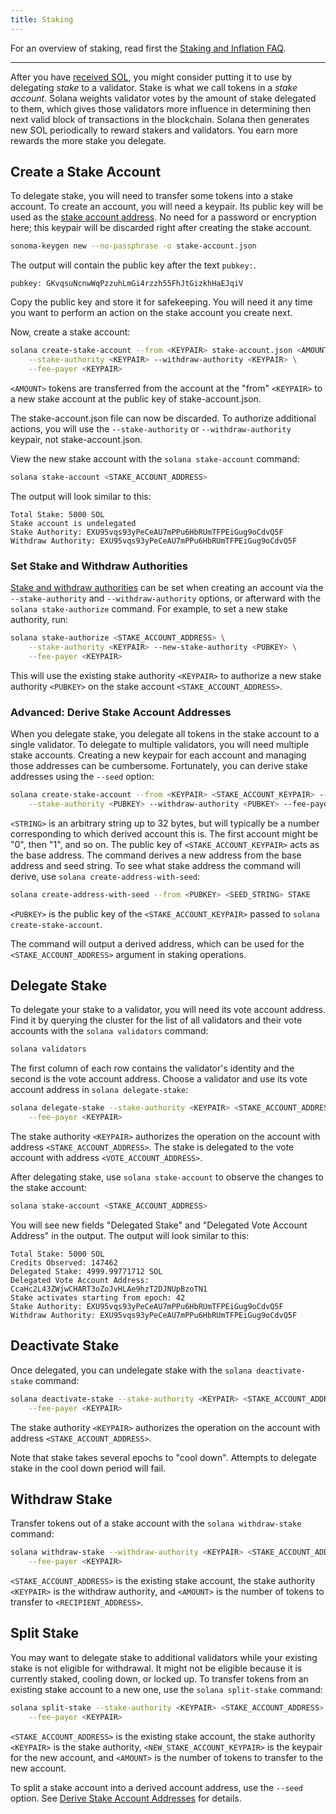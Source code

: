 ```yaml
---
title: Staking
---
```

For an overview of staking, read first the
[Staking and Inflation FAQ](https://solana.com/staking).

------

After you have [received SOL](transfer-tokens.md), you might consider putting
it to use by delegating _stake_ to a validator. Stake is what we call tokens
in a _stake account_. Solana weights validator votes by the amount of stake
delegated to them, which gives those validators more influence in determining
then next valid block of transactions in the blockchain. Solana then generates
new SOL periodically to reward stakers and validators. You earn more rewards
the more stake you delegate.

## Create a Stake Account

To delegate stake, you will need to transfer some tokens into a stake account.
To create an account, you will need a keypair. Its public key will be used as
the [stake account address](../staking/stake-accounts.md#account-address).
No need for a password or encryption here; this keypair will be discarded right
after creating the stake account.

```bash
sonoma-keygen new --no-passphrase -o stake-account.json
```

The output will contain the public key after the text `pubkey:`.

```text
pubkey: GKvqsuNcnwWqPzzuhLmGi4rzzh55FhJtGizkhHaEJqiV
```

Copy the public key and store it for safekeeping. You will need it any time you
want to perform an action on the stake account you create next.

Now, create a stake account:

```bash
solana create-stake-account --from <KEYPAIR> stake-account.json <AMOUNT> \
    --stake-authority <KEYPAIR> --withdraw-authority <KEYPAIR> \
    --fee-payer <KEYPAIR>
```

`<AMOUNT>` tokens are transferred from the account at the "from" `<KEYPAIR>` to
a new stake account at the public key of stake-account.json.

The stake-account.json file can now be discarded. To authorize additional
actions, you will use the `--stake-authority` or `--withdraw-authority` keypair,
not stake-account.json.

View the new stake account with the `solana stake-account` command:

```bash
solana stake-account <STAKE_ACCOUNT_ADDRESS>
```

The output will look similar to this:

```text
Total Stake: 5000 SOL
Stake account is undelegated
Stake Authority: EXU95vqs93yPeCeAU7mPPu6HbRUmTFPEiGug9oCdvQ5F
Withdraw Authority: EXU95vqs93yPeCeAU7mPPu6HbRUmTFPEiGug9oCdvQ5F
```

### Set Stake and Withdraw Authorities

[Stake and withdraw authorities](../staking/stake-accounts.md#understanding-account-authorities)
can be set when creating an account via the
`--stake-authority` and `--withdraw-authority` options, or afterward with the
`solana stake-authorize` command. For example, to set a new stake authority,
run:

```bash
solana stake-authorize <STAKE_ACCOUNT_ADDRESS> \
    --stake-authority <KEYPAIR> --new-stake-authority <PUBKEY> \
    --fee-payer <KEYPAIR>
```

This will use the existing stake authority `<KEYPAIR>` to authorize a new stake
authority `<PUBKEY>` on the stake account `<STAKE_ACCOUNT_ADDRESS>`.

### Advanced: Derive Stake Account Addresses

When you delegate stake, you delegate all tokens in the stake account to a
single validator. To delegate to multiple validators, you will need multiple
stake accounts. Creating a new keypair for each account and managing those
addresses can be cumbersome. Fortunately, you can derive stake addresses using
the `--seed` option:

```bash
solana create-stake-account --from <KEYPAIR> <STAKE_ACCOUNT_KEYPAIR> --seed <STRING> <AMOUNT> \
    --stake-authority <PUBKEY> --withdraw-authority <PUBKEY> --fee-payer <KEYPAIR>
```

`<STRING>` is an arbitrary string up to 32 bytes, but will typically be a
number corresponding to which derived account this is. The first account might
be "0", then "1", and so on. The public key of `<STAKE_ACCOUNT_KEYPAIR>` acts
as the base address. The command derives a new address from the base address
and seed string. To see what stake address the command will derive, use `solana create-address-with-seed`:

```bash
solana create-address-with-seed --from <PUBKEY> <SEED_STRING> STAKE
```

`<PUBKEY>` is the public key of the `<STAKE_ACCOUNT_KEYPAIR>` passed to
`solana create-stake-account`.

The command will output a derived address, which can be used for the
`<STAKE_ACCOUNT_ADDRESS>` argument in staking operations.

## Delegate Stake

To delegate your stake to a validator, you will need its vote account address.
Find it by querying the cluster for the list of all validators and their vote
accounts with the `solana validators` command:

```bash
solana validators
```

The first column of each row contains the validator's identity and the second
is the vote account address. Choose a validator and use its vote account
address in `solana delegate-stake`:

```bash
solana delegate-stake --stake-authority <KEYPAIR> <STAKE_ACCOUNT_ADDRESS> <VOTE_ACCOUNT_ADDRESS> \
    --fee-payer <KEYPAIR>
```

The stake authority `<KEYPAIR>` authorizes the operation on the account with
address `<STAKE_ACCOUNT_ADDRESS>`. The stake is delegated to the vote account
with address `<VOTE_ACCOUNT_ADDRESS>`.

After delegating stake, use `solana stake-account` to observe the changes
to the stake account:

```bash
solana stake-account <STAKE_ACCOUNT_ADDRESS>
```

You will see new fields "Delegated Stake" and "Delegated Vote Account Address"
in the output. The output will look similar to this:

```text
Total Stake: 5000 SOL
Credits Observed: 147462
Delegated Stake: 4999.99771712 SOL
Delegated Vote Account Address: CcaHc2L43ZWjwCHART3oZoJvHLAe9hzT2DJNUpBzoTN1
Stake activates starting from epoch: 42
Stake Authority: EXU95vqs93yPeCeAU7mPPu6HbRUmTFPEiGug9oCdvQ5F
Withdraw Authority: EXU95vqs93yPeCeAU7mPPu6HbRUmTFPEiGug9oCdvQ5F
```

## Deactivate Stake

Once delegated, you can undelegate stake with the `solana deactivate-stake`
command:

```bash
solana deactivate-stake --stake-authority <KEYPAIR> <STAKE_ACCOUNT_ADDRESS> \
    --fee-payer <KEYPAIR>
```

The stake authority `<KEYPAIR>` authorizes the operation on the account
with address `<STAKE_ACCOUNT_ADDRESS>`.

Note that stake takes several epochs to "cool down". Attempts to delegate stake
in the cool down period will fail.

## Withdraw Stake

Transfer tokens out of a stake account with the `solana withdraw-stake` command:

```bash
solana withdraw-stake --withdraw-authority <KEYPAIR> <STAKE_ACCOUNT_ADDRESS> <RECIPIENT_ADDRESS> <AMOUNT> \
    --fee-payer <KEYPAIR>
```

`<STAKE_ACCOUNT_ADDRESS>` is the existing stake account, the stake authority
`<KEYPAIR>` is the withdraw authority, and `<AMOUNT>` is the number of tokens
to transfer to `<RECIPIENT_ADDRESS>`.

## Split Stake

You may want to delegate stake to additional validators while your existing
stake is not eligible for withdrawal. It might not be eligible because it is
currently staked, cooling down, or locked up. To transfer tokens from an
existing stake account to a new one, use the `solana split-stake` command:

```bash
solana split-stake --stake-authority <KEYPAIR> <STAKE_ACCOUNT_ADDRESS> <NEW_STAKE_ACCOUNT_KEYPAIR> <AMOUNT> \
    --fee-payer <KEYPAIR>
```

`<STAKE_ACCOUNT_ADDRESS>` is the existing stake account, the stake authority
`<KEYPAIR>` is the stake authority, `<NEW_STAKE_ACCOUNT_KEYPAIR>` is the
keypair for the new account, and `<AMOUNT>` is the number of tokens to transfer
to the new account.

To split a stake account into a derived account address, use the `--seed`
option. See
[Derive Stake Account Addresses](#advanced-derive-stake-account-addresses)
for details.
